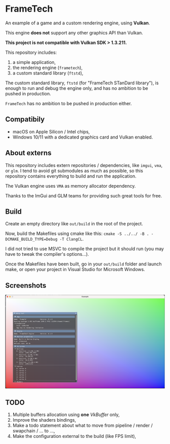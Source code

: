 # FrameTech

An example of a game and a custom rendering engine, using **Vulkan**.

This engine **does not** support any other graphics API than Vulkan.

**This project is not compatible with Vulkan SDK > 1.3.211.**

This repository includes:

1. a simple application,
2. the rendering engine (`frametech`),
3. a custom standard library (`ftstd`),

The custom standard library, `ftstd` (for "FrameTech STanDard library"), is enough to run and debug the engine only, and has no ambition to be pushed in production.

`FrameTech` has no ambition to be pushed in production either.

## Compatibily

* macOS on Apple Silicon / Intel chips,
* Windows 10/11 with a dedicated graphics card and Vulkan enabled.

## About externs

This repository includes extern repositories / dependencies, like `imgui`, `vma`, or `glm`.
I tend to avoid git submodules as much as possible, so this repository contains everything to build and run the application.

The Vulkan engine uses `VMA` as memory allocator dependency. 

Thanks to the ImGui and GLM teams for providing such great tools for free.

## Build

Create an empty directory like `out/build` in the root of the project.

Now, build the Makefiles using cmake like this: `cmake -S ../../ -B . -DCMAKE_BUILD_TYPE=Debug -T ClangCL`.

I did not tried to use MSVC to compile the project but it should run (you may have to tweak the compiler's options...).

Once the Makefiles have been built, go in your `out/build` folder and launch make,
 or open your project in Visual Studio for Microsoft Windows.

## Screenshots

![State at December 15 of 2022](docs/images/state_12152022.png "State of 15th of December, 2022")

## TODO

1. Multiple buffers allocation using **one** _VkBuffer_ only,
2. Improve the shaders bindings,
3. Make a todo statement about what to move from pipeline / render / swapchain / ... to ...,
4. Make the configuration external to the build (like FPS limit),
